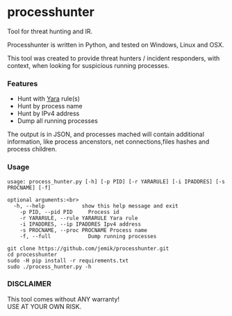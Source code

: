 # processhunter
Tool for threat hunting and IR.

Processhunter is written in Python, and tested on Windows, Linux and OSX. 

This tool was created to provide threat hunters / incident responders, with context, when looking for suspicious running processes.
### Features
<ul>
	<li>Hunt with <a href="https://virustotal.github.io/yara/">Yara</a> rule(s)</li>
<li>Hunt by process name</li>
<li>Hunt by IPv4 address</li>
<li>Dump all running processes</li>
</ul>

The output is in JSON, and processes mached will contain additional information, like process ancenstors, net connections,files hashes and process children.

### Usage

```
usage: process_hunter.py [-h] [-p PID] [-r YARARULE] [-i IPADDRES] [-s PROCNAME] [-f]

optional arguments:<br>
  -h, --help            show this help message and exit
	-p PID, --pid PID     Process id
	-r YARARULE, --rule YARARULE Yara rule
	-i IPADDRES, --ip IPADDRES Ipv4 address
	-s PROCNAME, --proc PROCNAME Process name
	-f, --full            Dump running processes
```
```
git clone https://github.com/jemik/processhunter.git
cd processhunter
sudo -H pip install -r requirements.txt
sudo ./process_hunter.py -h
```


### DISCLAIMER
This tool comes without ANY warranty! <br />
USE AT YOUR OWN RISK.

